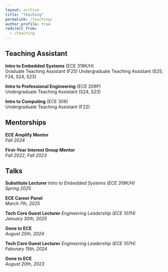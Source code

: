 ```yaml
---
layout: archive
title: "Teaching"
permalink: /teaching/
author_profile: true
redirect_from:
  - /teaching
---
```


Teaching Assistant
------
**Intro to Embedded Systems** (ECE 319K/H)<br>
Graduate Teaching Assistant (F25)
Undergraduate Teaching Assistant (S25, F24, S24, S23)<br>

**Intro to Professional Engineering** (ECE 209P)<br>
Undergraduate Teaching Assistant (S24, S23)<br>

**Intro to Computing** (ECE 306)<br>
Undergraduate Teaching Assistant (F22)

Mentorships
------
**ECE Amplify Mentor**<br>
_Fall 2024_<br>

**First-Year Interest Group Mentor**<br>
_Fall 2022_, _Fall 2023_<br>

Talks
------
**Substitute Lecturer** _Intro to Embedded Systems (ECE 319K/H)_<br>
_Spring 2025_<br>

**ECE Career Panel**<br>
_March 7th, 2025_<br>

**Tech Core Guest Lecturer** _Engineering Leadership (ECE 107H)_<br>
_January 30th, 2025_<br>

**Gone to ECE**<br>
_August 25th, 2024_<br>

**Tech Core Guest Lecturer** _Engineering Leadership (ECE 107H)_<br>
_Feburary 15th, 2024_<br>

**Gone to ECE**<br>
_August 20th, 2023_<br>